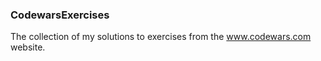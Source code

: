 ### CodewarsExercises 
The collection of my solutions to exercises from the www.codewars.com website.
